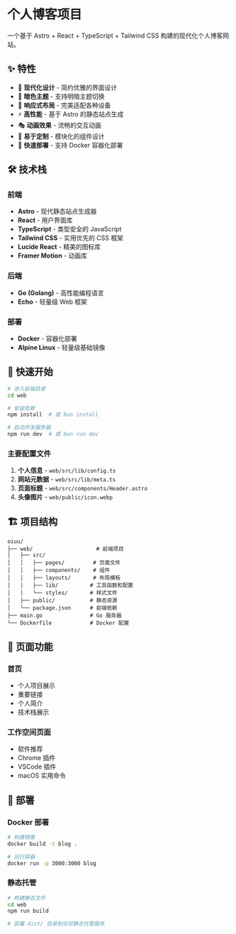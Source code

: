 # 个人博客项目

一个基于 Astro + React + TypeScript + Tailwind CSS 构建的现代化个人博客网站。

## ✨ 特性

- 🎨 **现代化设计** - 简约优雅的界面设计
- 🌙 **暗色主题** - 支持明暗主题切换
- 📱 **响应式布局** - 完美适配各种设备
- ⚡ **高性能** - 基于 Astro 的静态站点生成
- 🎭 **动画效果** - 流畅的交互动画
- 🔧 **易于定制** - 模块化的组件设计
- 🚀 **快速部署** - 支持 Docker 容器化部署

## 🛠️ 技术栈

### 前端
- **Astro** - 现代静态站点生成器
- **React** - 用户界面库
- **TypeScript** - 类型安全的 JavaScript
- **Tailwind CSS** - 实用优先的 CSS 框架
- **Lucide React** - 精美的图标库
- **Framer Motion** - 动画库

### 后端
- **Go (Golang)** - 高性能编程语言
- **Echo** - 轻量级 Web 框架

### 部署
- **Docker** - 容器化部署
- **Alpine Linux** - 轻量级基础镜像

## 🚀 快速开始

```bash
# 进入前端目录
cd web

# 安装依赖
npm install  # 或 bun install

# 启动开发服务器
npm run dev  # 或 bun run dev
```


### 主要配置文件

1. **个人信息** - `web/src/lib/config.ts`
2. **网站元数据** - `web/src/lib/meta.ts`
3. **页面标题** - `web/src/components/Header.astro`
4. **头像图片** - `web/public/icon.webp`

## 🏗️ 项目结构

```
oiuu/
├── web/                    # 前端项目
│   ├── src/
│   │   ├── pages/         # 页面文件
│   │   ├── components/    # 组件
│   │   ├── layouts/       # 布局模板
│   │   ├── lib/          # 工具函数和配置
│   │   └── styles/       # 样式文件
│   ├── public/           # 静态资源
│   └── package.json      # 前端依赖
├── main.go               # Go 服务器
└── Dockerfile            # Docker 配置
```

## 🎯 页面功能

### 首页
- 个人项目展示
- 重要链接
- 个人简介
- 技术栈展示

### 工作空间页面
- 软件推荐
- Chrome 插件
- VSCode 插件
- macOS 实用命令

## 🚀 部署

### Docker 部署

```bash
# 构建镜像
docker build -t blog .

# 运行容器
docker run -p 3000:3000 blog
```

### 静态托管

```bash
# 构建静态文件
cd web
npm run build

# 部署 dist/ 目录到任何静态托管服务
```

 